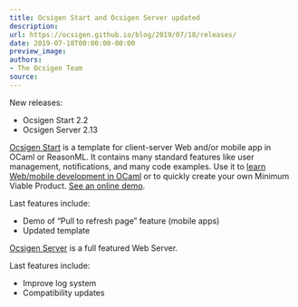 ```yaml
---
title: Ocsigen Start and Ocsigen Server updated
description:
url: https://ocsigen.github.io/blog/2019/07/18/releases/
date: 2019-07-18T00:00:00-00:00
preview_image:
authors:
- The Ocsigen Team
source:
---
```


<p>New releases:</p>
<ul>
  <li>Ocsigen Start 2.2</li>
  <li>Ocsigen Server 2.13</li>
</ul>

<p><a href="https://ocsigen.org/ocsigen-start/">Ocsigen Start</a> is a template for client-server Web and/or mobile app in OCaml or ReasonML.
It contains many standard features like user management, notifications, and many code examples.
Use it to <a href="https://ocsigen.org/tuto/latest/manual/start">learn Web/mobile development in OCaml</a> or to quickly create your own Minimum Viable Product.
<a href="https://ocsigen-1.inria.fr/ocsigen-start/demo/">See an online demo</a>.</p>

<p>Last features include:</p>
<ul>
  <li>Demo of &ldquo;Pull to refresh page&rdquo; feature (mobile apps)</li>
  <li>Updated template</li>
</ul>

<p><a href="https://ocsigen.org/ocsigenserver/">Ocsigen Server</a> is a full featured Web Server.</p>

<p>Last features include:</p>
<ul>
  <li>Improve log system</li>
  <li>Compatibility updates</li>
</ul>


